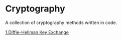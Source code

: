 # Cryptography 
A collection of cryptography methods written in code.
<p><a href="https://github.com/djenkins93/Cryptography/blob/master/diffie-hellman.sh">1.Diffie-Hellman Key Exchange</a></p>

